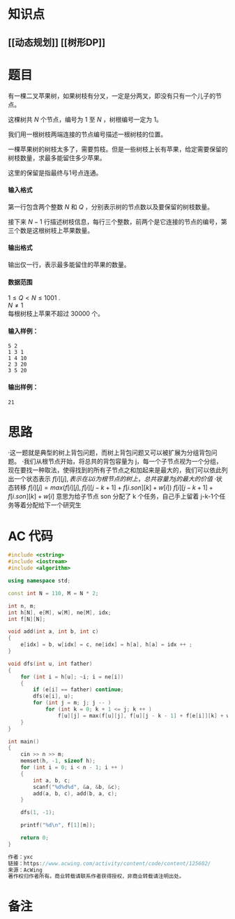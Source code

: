 # 知识点
  ## [[动态规划]] [[树形DP]]
# 题目
 有一棵二叉苹果树，如果树枝有分叉，一定是分两叉，即没有只有一个儿子的节点。

这棵树共 $N$ 个节点，编号为 $1$ 至 $N$ ，树根编号一定为 $1$。

我们用一根树枝两端连接的节点编号描述一根树枝的位置。

一棵苹果树的树枝太多了，需要剪枝。但是一些树枝上长有苹果，给定需要保留的树枝数量，求最多能留住多少苹果。

这里的保留是指最终与1号点连通。

#### 输入格式

第一行包含两个整数 $N$ 和 $Q$ ，分别表示树的节点数以及要保留的树枝数量。

接下来 $N−1$ 行描述树枝信息，每行三个整数，前两个是它连接的节点的编号，第三个数是这根树枝上苹果数量。

#### 输出格式

输出仅一行，表示最多能留住的苹果的数量。

#### 数据范围

$1≤Q<N≤1001$ .  
$N≠1$  
每根树枝上苹果不超过 $30000$ 个。

#### 输入样例：

```
5 2
1 3 1
1 4 10
2 3 20
3 5 20
```

#### 输出样例：

```
21
```

# 思路
·这一题就是典型的树上背包问题，而树上背包问题又可以被扩展为分组背包问题。
·我们从根节点开始，将总共的背包容量为 j，每一个子节点视为一个分组，现在要找一种取法，使得找到的所有子节点之和加起来是最大的，我们可以依此列出一个状态表示 $f[i][j],表示在以i为根节点的树上，总共容量为j的最大的价值$
·状态转移
$f[i][j]=max(f[i][j],f[i][j-k+1]+f[i.son][k]+w[i])$
$f[i][j-k+1]+f[i.son][k]+w[i]$   意思为给子节点 son 分配了 k 个任务，自己手上留着 j-k-1个任务等着分配给下一个研究生
# AC 代码
```cpp
#include <cstring>
#include <iostream>
#include <algorithm>

using namespace std;

const int N = 110, M = N * 2;

int n, m;
int h[N], e[M], w[M], ne[M], idx;
int f[N][N];

void add(int a, int b, int c)
{
    e[idx] = b, w[idx] = c, ne[idx] = h[a], h[a] = idx ++ ;
}

void dfs(int u, int father)
{
    for (int i = h[u]; ~i; i = ne[i])
    {
        if (e[i] == father) continue;
        dfs(e[i], u);
        for (int j = m; j; j -- )
            for (int k = 0; k + 1 <= j; k ++ )
                f[u][j] = max(f[u][j], f[u][j - k - 1] + f[e[i]][k] + w[i]);
    }
}

int main()
{
    cin >> n >> m;
    memset(h, -1, sizeof h);
    for (int i = 0; i < n - 1; i ++ )
    {
        int a, b, c;
        scanf("%d%d%d", &a, &b, &c);
        add(a, b, c), add(b, a, c);
    }

    dfs(1, -1);

    printf("%d\n", f[1][m]);

    return 0;
}

作者：yxc
链接：https://www.acwing.com/activity/content/code/content/125602/
来源：AcWing
著作权归作者所有。商业转载请联系作者获得授权，非商业转载请注明出处。
```
# 备注
